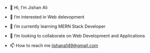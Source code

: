 - 👋 Hi, I’m Jishan Ali
  
- 👀 I’m interested in Web delevopment
  
- 🌱 I’m currently learning MERN Stack Developer
  
- 💞️ I’m looking to collaborate on Web Development and Applications
  
- 📫 How to reach me jishana149@gmail.com

<!---
jishan1525/jishan1525 is a ✨ special ✨ repository because its `README.md` (this file) appears on your GitHub profile.
You can click the Preview link to take a look at your changes.
--->
